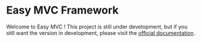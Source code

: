 # Easy MVC Framework

Welcome to Easy MVC ! This project is still under development, but if you still want the version in development, please visit the [official documentation](https://vitafeu.github.io/easy-mvc/).